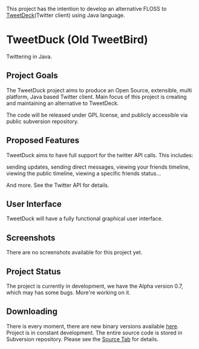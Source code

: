 This project has the intention to develop an alternative FLOSS to [TweetDeck](http://tweetdeck.com)(Twitter client) using Java language.

# TweetDuck (Old TweetBird) #

Twittering in Java.

## Project Goals ##
The TweetDuck project aims to produce an Open Source, extensible, multi platform, Java based Twitter client. Main focus of this project is creating and maintaining an alternative to TweetDeck.

The code will be released under GPL license, and publicly accessible via public subversion repository.

## Proposed Features ##
TweetDuck aims to have full support for the twitter API calls. This includes:

sending updates, sending direct messages, viewing your friends timeline, viewing the public timeline, viewing a specific friends status...

And more. See the Twitter API for details.

## User Interface ##
TweetDuck will have a fully functional graphical user interface.

## Screenshots ##
There are no screenshots available for this project yet.

## Project Status ##
The project is currently in development, we have the Alpha version 0.7, which may has some bugs. More're working on it.

## Downloading ##
There is every moment, there are new binary versions available [here](http://code.google.com/p/tweetduck/downloads/list). Project is in constant development. The entire source code is stored in Subversion repository. Please see the [Source Tab](http://code.google.com/p/tweetduck/source/checkout) for details.